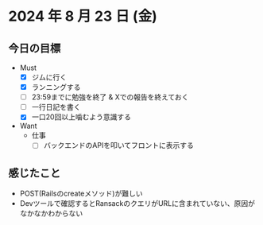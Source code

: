 # 2024 年 8 月 23 日 (金)

## 今日の目標
- Must
  - [x] ジムに行く
  - [x] ランニングする
  - [ ] 23:59までに勉強を終了 & Xでの報告を終えておく
  - [ ] 一行日記を書く
  - [x] 一口20回以上噛むよう意識する
- Want
  - 仕事
    - [ ] バックエンドのAPIを叩いてフロントに表示する

## 感じたこと
- POST(Railsのcreateメソッド)が難しい
- Devツールで確認するとRansackのクエリがURLに含まれていない、原因がなかなかわからない